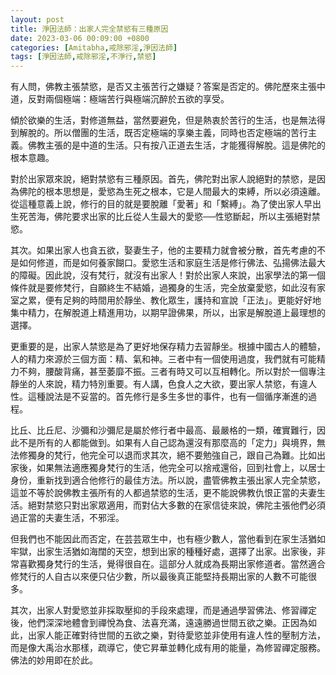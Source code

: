 ```yaml
---
layout: post
title: 淨因法師：出家人完全禁慾有三種原因
date: 2023-03-06 00:09:00 +0800
categories: [Amitabha,戒除邪淫,淨因法師]
tags: [淨因法師,戒除邪淫,不淨行,禁慾]
---
```


有人問，佛教主張禁慾，是否又主張苦行之嫌疑？答案是否定的。佛陀歷來主張中道，反對兩個極端：極端苦行與極端沉醉於五欲的享受。

傾於欲樂的生活，對修道無益，當然要避免，但是熱衷於苦行的生活，也是無法得到解脫的。所以僧團的生活，既否定極端的享樂主義，同時也否定極端的苦行主義。佛教主張的是中道的生活。只有按八正道去生活，才能獲得解脫。這是佛陀的根本意趣。

對於出家眾來說，絕對禁慾有三種原因。首先，佛陀對出家人說絕對的禁慾，是因為佛陀的根本思想是，愛慾為生死之根本，它是人間最大的束縛，所以必須遠離。從這種意義上說，修行的目的就是要脫離「愛著」和「繫縛」。為了使出家人早出生死苦海，佛陀要求出家的比丘從人生最大的愛慾──性慾斷起，所以主張絕對禁慾。

其次。如果出家人也貪五欲，娶妻生子，他的主要精力就會被分散，首先考慮的不是如何修道，而是如何養家餬口。愛慾生活和家庭生活是修行佛法、弘揚佛法最大的障礙。因此說，沒有梵行，就沒有出家人！對於出家人來說，出家學法的第一個條件就是要修梵行，自願終生不結婚，過獨身的生活，完全放棄愛慾，如此沒有家室之累，便有足夠的時間用於靜坐、教化眾生，護持和宣說「正法」。更能好好地集中精力，在解脫道上精進用功，以期早證佛果，所以，出家是解脫道上最理想的選擇。

更重要的是，出家人禁慾是為了更好地保存精力去習靜坐。根據中國古人的體驗，人的精力來源於三個方面：精、氣和神。三者中有一個使用過度，我們就有可能精力不夠，腰酸背痛，甚至萎靡不振。三者有時又可以互相轉化。所以對於一個專注靜坐的人來說，精力特別重要。有人講，色食人之大欲，要出家人禁慾，有違人性。這種說法是不妥當的。首先修行是多生多世的事件，也有一個循序漸進的過程。

比丘、比丘尼、沙彌和沙彌尼是屬於修行者中最高、最嚴格的一類，確實難行，因此不是所有的人都能做到。如果有人自己認為還沒有那麼高的「定力」與境界，無法修獨身的梵行，他完全可以退而求其次，絕不要勉強自己，跟自己為難。比如出家後，如果無法適應獨身梵行的生活，他完全可以捨戒還俗，回到社會上，以居士身份，重新找到適合他修行的最佳方法。所以說，盡管佛教主張出家人完全禁慾，這並不等於說佛教主張所有的人都過禁慾的生活，更不能說佛教仇恨正當的夫妻生活。絕對禁慾只對出家眾適用，而對佔大多數的在家信徒來說，佛陀主張他們必須過正當的夫妻生活，不邪淫。

但我們也不能因此而否定，在芸芸眾生中，也有極少數人，當他看到在家生活猶如牢獄，出家生活猶如海闊的天空，想到出家的種種好處，選擇了出家。出家後，非常喜歡獨身梵行的生活，覺得很自在。這部分人就成為長期出家修道者。當然適合修梵行的人自古以來便只佔少數，所以最後真正能堅持長期出家的人數不可能很多。

其次，出家人對愛慾並非採取壓抑的手段來處理，而是通過學習佛法、修習禪定後，他們深深地體會到禪悅為食、法喜充滿，遠遠勝過世間五欲之樂。正因為如此，出家人能正確對待世間的五欲之樂，對待愛慾並非使用有違人性的壓制方法，而是像大禹治水那樣，疏導它，使它昇華並轉化成有用的能量，為修習禪定服務。佛法的妙用即在於此。
